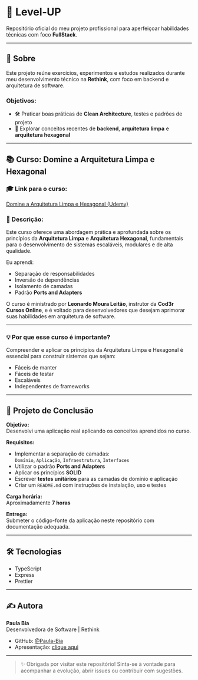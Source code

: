 # 🚀 Level‑UP

Repositório oficial do meu projeto profissional para aperfeiçoar habilidades técnicas com foco **FullStack**.

---

## 🧠 Sobre

Este projeto reúne exercícios, experimentos e estudos realizados durante meu desenvolvimento técnico na **Rethink**, com foco em backend e arquitetura de software.

### Objetivos:

- 🛠 Praticar boas práticas de **Clean Architecture**, testes e padrões de projeto  
- 🧱 Explorar conceitos recentes de **backend**, **arquitetura limpa** e **arquitetura hexagonal**

---

## 📚 Curso: Domine a Arquitetura Limpa e Hexagonal

### 🎓 Link para o curso:
[Domine a Arquitetura Limpa e Hexagonal (Udemy)](https://www.udemy.com/course/arquitetura-limpa-e-hexagonal/)

### 📖 Descrição:

Este curso oferece uma abordagem prática e aprofundada sobre os princípios da **Arquitetura Limpa** e **Arquitetura Hexagonal**, fundamentais para o desenvolvimento de sistemas escaláveis, modulares e de alta qualidade.

Eu aprendi:

- Separação de responsabilidades  
- Inversão de dependências  
- Isolamento de camadas  
- Padrão **Ports and Adapters**

O curso é ministrado por **Leonardo Moura Leitão**, instrutor da **Cod3r Cursos Online**, e é voltado para desenvolvedores que desejam aprimorar suas habilidades em arquitetura de software.

---

### 💡 Por que esse curso é importante?

Compreender e aplicar os princípios da Arquitetura Limpa e Hexagonal é essencial para construir sistemas que sejam:

- Fáceis de manter  
- Fáceis de testar  
- Escaláveis  
- Independentes de frameworks
---

## 🧪 Projeto de Conclusão

**Objetivo:**  
Desenvolvi uma aplicação real aplicando os conceitos aprendidos no curso.

**Requisitos:**

- Implementar a separação de camadas:  
  `Domínio`, `Aplicação`, `Infraestrutura`, `Interfaces`
- Utilizar o padrão **Ports and Adapters**
- Aplicar os princípios **SOLID**
- Escrever **testes unitários** para as camadas de domínio e aplicação
- Criar um `README.md` com instruções de instalação, uso e testes

**Carga horária:**  
Aproximadamente **7 horas**

**Entrega:**  
Submeter o código-fonte da aplicação neste repositório com documentação adequada.

---

## 🛠 Tecnologias

- TypeScript
- Express
- Prettier

---

## ✍️ Autora

**Paula Bia**  
Desenvolvedora de Software | Rethink  

- GitHub: [@Paula-Bia](https://github.com/Paula-Bia)
- Apresentação: [clique aqui](https://docs.google.com/presentation/d/1XUaJWC17D8NqW6YsyhYO11TpZtpv8dyz/edit?usp=sharing&ouid=116306092474448728779&rtpof=true&sd=true)

---


> ✨ Obrigada por visitar este repositório! Sinta-se à vontade para acompanhar a evolução, abrir issues ou contribuir com sugestões.
